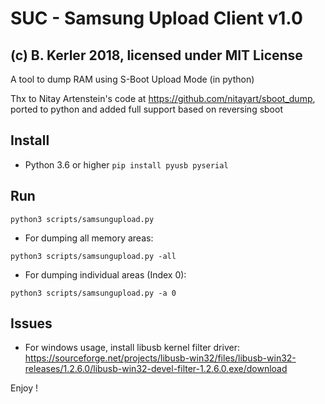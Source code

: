 # SUC - Samsung Upload Client v1.0 
## (c) B. Kerler 2018, licensed under MIT License

A tool to dump RAM using S-Boot Upload Mode (in python)

Thx to Nitay Artenstein's code at https://github.com/nitayart/sboot_dump, ported
to python and added full support based on reversing sboot

Install
-------
- Python 3.6 or higher
``
pip install pyusb pyserial
``

Run
---
``
python3 scripts/samsungupload.py
``

- For dumping all memory areas:

``
python3 scripts/samsungupload.py -all
``

- For dumping individual areas (Index 0):

``
python3 scripts/samsungupload.py -a 0
``

Issues
------
- For windows usage, install libusb kernel filter driver:
  https://sourceforge.net/projects/libusb-win32/files/libusb-win32-releases/1.2.6.0/libusb-win32-devel-filter-1.2.6.0.exe/download

Enjoy !
